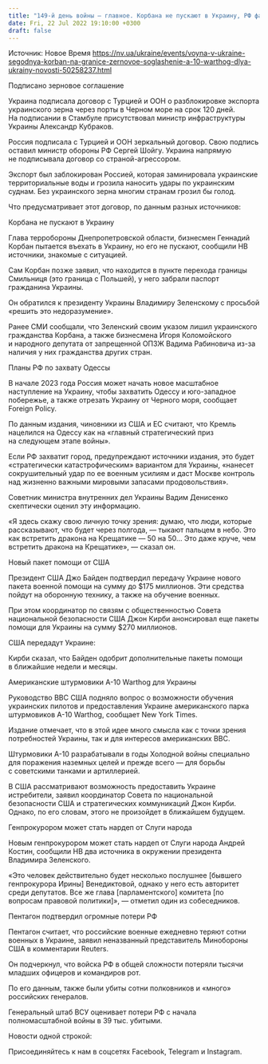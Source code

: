 ```yaml
---
title: "149-й день войны — главное. Корбана не пускают в Украину, РФ фантазирует о захвате Одессы, разблокирован экспорт украинского зерна"
date: Fri, 22 Jul 2022 19:10:00 +0300
draft: false
---
```

Источник: Новое Время https://nv.ua/ukraine/events/voyna-v-ukraine-segodnya-korban-na-granice-zernovoe-soglashenie-a-10-warthog-dlya-ukrainy-novosti-50258237.html


Подписано зерновое соглашение

Украина подписала договор с Турцией и ООН о разблокировке экспорта украинского зерна через порты в Черном море на срок 120 дней. На подписании в Стамбуле присутствовал министр инфраструктуры Украины Александр Кубраков.



Россия подписала с Турцией и ООН зеркальный договор. Свою подпись оставил министр обороны РФ Сергей Шойгу. Украина напрямую не подписывала договор со страной-агрессором.

Экспорт был заблокирован Россией, которая заминировала украинские территориальные воды и грозила наносить удары по украинским суднам. Без украинского зерна многим странам грозил бы голод.

Что предусматривает этот договор, по данным разных источников:

Корбана не пускают в Украину

Глава терробороны Днепропетровской области, бизнесмен Геннадий Корбан пытается въехать в Украину, но его не пускают, сообщили НВ источники, знакомые с ситуацией.

Сам Корбан позже заявил, что находится в пункте перехода границы Смильниця (это граница с Польшей), у него забрали паспорт гражданина Украины.

Он обратился к президенту Украины Владимиру Зеленскому с просьбой «решить это недоразумение».

Ранее СМИ сообщали, что Зеленский своим указом лишил украинского гражданства Корбана, а также бизнесмена Игоря Коломойского и народного депутата от запрещенной ОПЗЖ Вадима Рабиновича из-за наличия у них гражданства других стран.

Планы РФ по захвату Одессы

В начале 2023 года Россия может начать новое масштабное наступление на Украину, чтобы захватить Одессу и юго-западное побережье, а также отрезать Украину от Черного моря, сообщает Foreign Policy.

По данным издания, чиновники из США и ЕС считают, что Кремль нацелился на Одессу как на «главный стратегический приз на следующем этапе войны».

Если РФ захватит город, предупреждают источники издания, это будет «стратегически катастрофическим» вариантом для Украины, «нанесет сокрушительный удар по ее военным усилиям и даст Москве контроль над жизненно важными мировыми запасами продовольствия».

Советник министра внутренних дел Украины Вадим Денисенко скептически оценил эту информацию.

«Я здесь скажу свою личную точку зрения: думаю, что люди, которые рассказывают, что будет через полгода, — тыкают пальцем в небо. Это как встретить дракона на Крещатике — 50 на 50… Это даже круче, чем встретить дракона на Крещатике», — сказал он.

Новый пакет помощи от США

Президент США Джо Байден подтвердил передачу Украине нового пакета военной помощи на сумму до $175 миллионов. Эти средства пойдут на оборонную технику, а также на обучение военных.

При этом координатор по связям с общественностью Совета национальной безопасности США Джон Кирби анонсировал еще пакеты помощи для Украины на сумму $270 миллионов.

США передадут Украине:

Кирби сказал, что Байден одобрит дополнительные пакеты помощи в ближайшие недели и месяцы.

Американские штурмовики A-10 Warthog для Украины

Руководство ВВС США подняло вопрос о возможности обучения украинских пилотов и ​​предоставления Украине американского парка штурмовиков A-10 Warthog, сообщает New York Times.

Издание отмечает, что в этой идее много смысла как с точки зрения потребностей Украины, так и для интересов американских ВВС.

Штурмовики А-10 разрабатывали в годы Холодной войны специально для поражения наземных целей и прежде всего — для борьбы с советскими танками и артиллерией.

В США рассматривают возможность предоставить Украине истребители, заявил координатор Совета по национальной безопасности США и стратегических коммуникаций Джон Кирби. Однако, по его словам, этого не произойдет в ближайшем будущем.

Генпрокурором может стать нардеп от Слуги народа

Новым генпрокурором может стать нардеп от Слуги народа Андрей Костин, сообщили НВ два источника в окружении президента Владимира Зеленского.

«Это человек действительно будет несколько послушнее [бывшего генпрокурора Ирины] Венедиктовой, однако у него есть авторитет среди депутатов. Все же глава [парламентского] комитета [по вопросам правовой политики]», — отметил один из собеседников.

Пентагон подтвердил огромные потери РФ

Пентагон считает, что российские военные ежедневно теряют сотни военных в Украине, заявил неназванный представитель Минобороны США в комментарии Reuters.

Он подчеркнул, что войска РФ в общей сложности потеряли тысячи младших офицеров и командиров рот.

По его данным, также были убиты сотни полковников и «много» российских генералов.

Генеральный штаб ВСУ оценивает потери РФ с начала полномасштабной войны в 39 тыс. убитыми.

Новости одной строкой:

Присоединяйтесь к нам в соцсетях Facebook, Telegram и Instagram.
